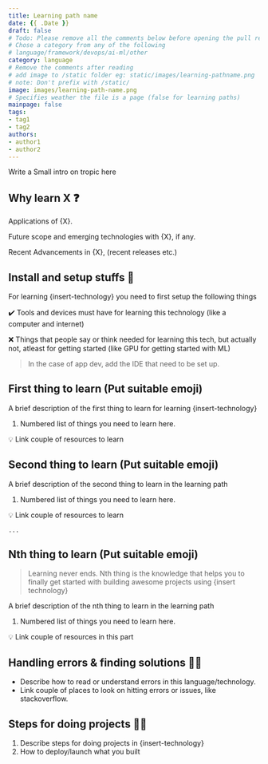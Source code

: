 ```yaml
---
title: Learning path name
date: {{ .Date }}
draft: false
# Todo: Please remove all the comments below before opening the pull request
# Chose a category from any of the following
# language/framework/devops/ai-ml/other
category: language
# Remove the comments after reading
# add image to /static folder eg: static/images/learning-pathname.png
# note: Don't prefix with /static/
image: images/learning-path-name.png
# Specifies weather the file is a page (false for learning paths)
mainpage: false
tags:
- tag1 
- tag2
authors:
- author1
- author2
---
```

Write a Small intro on tropic here

## Why learn X ❓
Applications of {X}.

Future scope and emerging technologies with {X}, if any.

Recent Advancements in {X}, (recent releases etc.)

## Install and setup stuffs 🚧
For learning {insert-technology} you need to first setup the following things

✔️ Tools and devices must have for learning this technology (like a computer and internet)

❌ Things that people say or think needed for learning this tech, but actually not, atleast for getting started (like GPU for getting started with ML)

> In the case of app dev, add the IDE that need to be set up.

## First thing to learn (Put suitable emoji)

A brief description of the first thing to learn for learning {insert-technology}

1. Numbered list of things you need to learn here.

💡 Link couple of resources to learn

## Second thing to learn (Put suitable emoji)

A brief description of the second thing to learn in the learning path

1. Numbered list of things you need to learn here.

💡 Link couple of resources to learn

```
...
```

## Nth thing to learn (Put suitable emoji)

> Learning never ends. Nth thing is the knowledge that helps you to finally get started with building awesome projects using {insert technology}

A brief description of the nth thing to learn in the learning path

1. Numbered list of things you need to learn here.

💡 Link couple of resources in this part

## Handling errors & finding solutions 🕵️‍♀️

- Describe how to read or understand errors in this language/technology.
- Link couple of places to look on hitting errors or issues, like stackoverflow.

## Steps for doing projects 👩‍💻

1. Describe steps for doing projects in {insert-technology}
2. How to deploy/launch what you built
